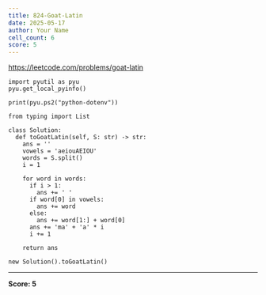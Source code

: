 ```yaml
---
title: 824-Goat-Latin
date: 2025-05-17
author: Your Name
cell_count: 6
score: 5
---
```


https://leetcode.com/problems/goat-latin


```
import pyutil as pyu
pyu.get_local_pyinfo()
```


```
print(pyu.ps2("python-dotenv"))
```


```
from typing import List
```


```
class Solution:
  def toGoatLatin(self, S: str) -> str:
    ans = ''
    vowels = 'aeiouAEIOU'
    words = S.split()
    i = 1

    for word in words:
      if i > 1:
        ans += ' '
      if word[0] in vowels:
        ans += word
      else:
        ans += word[1:] + word[0]
      ans += 'ma' + 'a' * i
      i += 1

    return ans
```


```
new Solution().toGoatLatin()
```


---
**Score: 5**